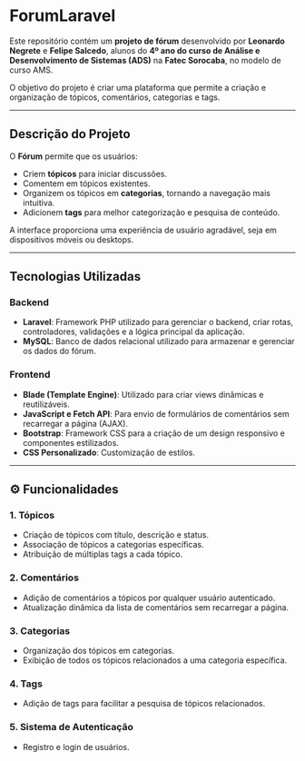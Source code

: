 # ForumLaravel

Este repositório contém um **projeto de fórum** desenvolvido por **Leonardo Negrete** e **Felipe Salcedo**, alunos do **4º ano do curso de Análise e Desenvolvimento de Sistemas (ADS)** na **Fatec Sorocaba**, no modelo de curso AMS. 

O objetivo do projeto é criar uma plataforma que permite a criação e organização de tópicos, comentários, categorias e tags.

---

## Descrição do Projeto

O **Fórum** permite que os usuários:

- Criem **tópicos** para iniciar discussões.
- Comentem em tópicos existentes.
- Organizem os tópicos em **categorias**, tornando a navegação mais intuitiva.
- Adicionem **tags** para melhor categorização e pesquisa de conteúdo.

A interface proporciona uma experiência de usuário agradável, seja em dispositivos móveis ou desktops.

---

## Tecnologias Utilizadas

### **Backend**
- **Laravel**: Framework PHP utilizado para gerenciar o backend, criar rotas, controladores, validações e a lógica principal da aplicação.
- **MySQL**: Banco de dados relacional utilizado para armazenar e gerenciar os dados do fórum.

### **Frontend**
- **Blade (Template Engine)**: Utilizado para criar views dinâmicas e reutilizáveis.
- **JavaScript e Fetch API**: Para envio de formulários de comentários sem recarregar a página (AJAX).
- **Bootstrap**: Framework CSS para a criação de um design responsivo e componentes estilizados.
- **CSS Personalizado**: Customização de estilos.

---

## ⚙️ Funcionalidades

### **1. Tópicos**
- Criação de tópicos com título, descrição e status.
- Associação de tópicos a categorias específicas.
- Atribuição de múltiplas tags a cada tópico.

### **2. Comentários**
- Adição de comentários a tópicos por qualquer usuário autenticado.
- Atualização dinâmica da lista de comentários sem recarregar a página.

### **3. Categorias**
- Organização dos tópicos em categorias.
- Exibição de todos os tópicos relacionados a uma categoria específica.

### **4. Tags**
- Adição de tags para facilitar a pesquisa de tópicos relacionados.

### **5. Sistema de Autenticação**
- Registro e login de usuários.
